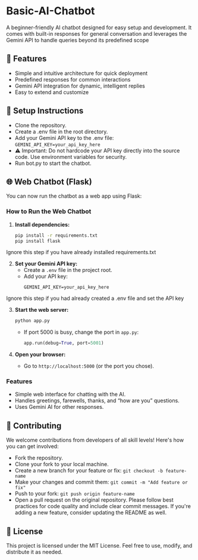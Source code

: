 # Basic-AI-Chatbot

A beginner-friendly AI chatbot designed for easy setup and development. It comes with built-in responses for general conversation and leverages the Gemini API to handle queries beyond its predefined scope

## 🚀 Features
- Simple and intuitive architecture for quick deployment
- Predefined responses for common interactions
- Gemini API integration for dynamic, intelligent replies
- Easy to extend and customize

## 🔧 Setup Instructions
- Clone the repository.
- Create a .env file in the root directory.
- Add your Gemini API key to the .env file:
```GEMINI_API_KEY=your_api_key_here```
- ⚠️ Important: Do not hardcode your API key directly into the source code. Use environment variables for security.
- Run bot.py to start the chatbot.


## 🌐 Web Chatbot (Flask)

You can now run the chatbot as a web app using Flask:

### How to Run the Web Chatbot

1. **Install dependencies:**
   ```bash
   pip install -r requirements.txt
   pip install flask
   ```
Ignore this step if you have already installed requirements.txt


2. **Set your Gemini API key:**
   - Create a `.env` file in the project root.
   - Add your API key:
     ```
     GEMINI_API_KEY=your_api_key_here
     ```
Ignore this step if you had already created a .env file and set the API key

3. **Start the web server:**
   ```bash
   python app.py
   ```
   - If port 5000 is busy, change the port in `app.py`:
     ```python
     app.run(debug=True, port=5001)
     ```

4. **Open your browser:**
   - Go to `http://localhost:5000` (or the port you chose).

### Features
- Simple web interface for chatting with the AI.
- Handles greetings, farewells, thanks, and “how are you” questions.
- Uses Gemini AI for other responses.

## 🤝 Contributing
We welcome contributions from developers of all skill levels! Here's how you can get involved:
- Fork the repository.
- Clone your fork to your local machine.
- Create a new branch for your feature or fix:
 ```git checkout -b feature-name```
- Make your changes and commit them:
```git commit -m "Add feature or fix"```
- Push to your fork:
```git push origin feature-name```
- Open a pull request on the original repository.
Please follow best practices for code quality and include clear commit messages. If you're adding a new feature, consider updating the README as well.

## 📄 License
This project is licensed under the MIT License. Feel free to use, modify, and distribute it as needed.


